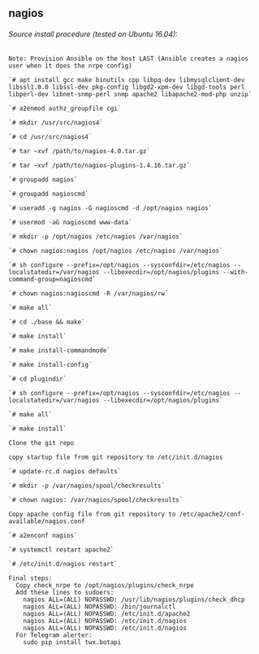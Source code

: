 ## nagios

###### Source install procedure (tested on Ubuntu 16.04):
    Note: Provision Ansible on the host LAST (Ansible creates a nagios user when it does the nrpe config)

    `# apt install gcc make binutils cpp libpq-dev libmysqlclient-dev libssl1.0.0 libssl-dev pkg-config libgd2-xpm-dev libgd-tools perl libperl-dev libnet-snmp-perl snmp apache2 libapache2-mod-php unzip`

    `# a2enmod authz_groupfile cgi`

	`# mkdir /usr/src/nagios4`

	`# cd /usr/src/nagios4`

	`# tar –xvf /path/to/nagios-4.0.tar.gz`

	`# tar –xvf /path/to/nagios-plugins-1.4.16.tar.gz`

	`# groupadd nagios`

	`# groupadd nagioscmd`

	`# useradd -g nagios -G nagioscmd -d /opt/nagios nagios`

    `# usermod -aG nagioscmd www-data`

	`# mkdir -p /opt/nagios /etc/nagios /var/nagios`

	`# chown nagios:nagios /opt/nagios /etc/nagios /var/nagios`

	`# sh configure --prefix=/opt/nagios --sysconfdir=/etc/nagios --localstatedir=/var/nagios --libexecdir=/opt/nagios/plugins --with-command-group=nagioscmd`

    `# chown nagios:nagioscmd -R /var/nagios/rw`

	`# make all`

	`# cd ./base && make`

	`# make install`

	`# make install-commandmode`

	`# make install-config`

    `# cd plugindir`

	`# sh configure --prefix=/opt/nagios --sysconfdir=/etc/nagios --localstatedir=/var/nagios --libexecdir=/opt/nagios/plugins`

	`# make all`

	`# make install`

    Clone the git repo

	copy startup file from git repository to /etc/init.d/nagios

	`# update-rc.d nagios defaults`

    `# mkdir -p /var/nagios/spool/checkresults`

    `# chown nagios: /var/nagios/spool/checkresults`

    Copy apache config file from git repository to /etc/apache2/conf-available/nagios.conf

    `# a2enconf nagios`

    `# systemctl restart apache2`

    `# /etc/init.d/nagios restart`

    Final steps:
      Copy check_nrpe to /opt/nagios/plugins/check_nrpe
      Add these lines to sudoers:
        nagios ALL=(ALL) NOPASSWD: /usr/lib/nagios/plugins/check_dhcp
        nagios ALL=(ALL) NOPASSWD: /bin/journalctl
        nagios ALL=(ALL) NOPASSWD: /etc/init.d/apache2
        nagios ALL=(ALL) NOPASSWD: /etc/init.d/nagios
        nagios ALL=(ALL) NOPASSWD: /etc/init.d/nagios
      For Telegram alerter:
        sudo pip install twx.botapi

